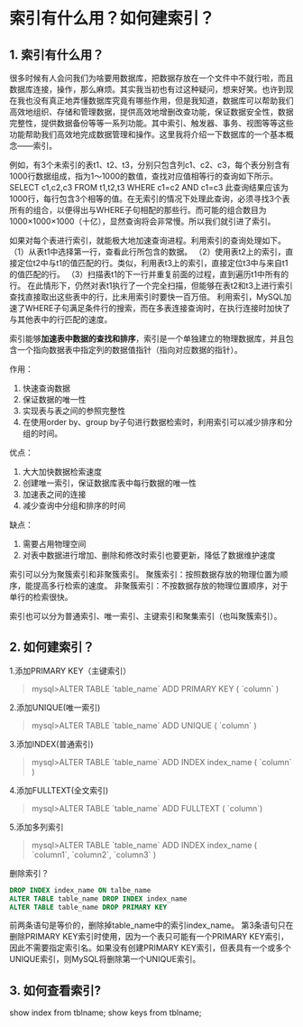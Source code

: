# 索引有什么用？如何建索引？


## 1. 索引有什么用？

  很多时候有人会问我们为啥要用数据库，把数据存放在一个文件中不就行啦，而且数据库连接，操作，那么麻烦。其实我当初也有过这种疑问，想来好笑。也许到现在我也没有真正地弄懂数据库究竟有哪些作用，但是我知道，数据库可以帮助我们高效地组织、存储和管理数据，提供高效地增删改查功能，保证数据安全性，数据完整性，提供数据备份等等一系列功能。其中索引、触发器、事务、视图等等这些功能帮助我们高效地完成数据管理和操作。这里我将介绍一下数据库的一个基本概念——索引。


例如，有3个未索引的表t1、t2、t3，分别只包含列c1、c2、c3，每个表分别含有1000行数据组成，指为1～1000的数值，查找对应值相等行的查询如下所示。
SELECT c1,c2,c3 FROM t1,t2,t3 WHERE c1=c2 AND c1=c3
此查询结果应该为1000行，每行包含3个相等的值。在无索引的情况下处理此查询，必须寻找3个表所有的组合，以便得出与WHERE子句相配的那些行。而可能的组合数目为1000×1000×1000（十亿），显然查询将会非常慢。所以我们就引进了索引。

如果对每个表进行索引，就能极大地加速查询进程。利用索引的查询处理如下。
（1）从表t1中选择第一行，查看此行所包含的数据。
（2）使用表t2上的索引，直接定位t2中与t1的值匹配的行。类似，利用表t3上的索引，直接定位t3中与来自t1的值匹配的行。
（3）扫描表t1的下一行并重复前面的过程，直到遍历t1中所有的行。
在此情形下，仍然对表t1执行了一个完全扫描，但能够在表t2和t3上进行索引查找直接取出这些表中的行，比未用索引时要快一百万倍。
利用索引，MySQL加速了WHERE子句满足条件行的搜索，而在多表连接查询时，在执行连接时加快了与其他表中的行匹配的速度。


索引能够**加速表中数据的查找和排序**，索引是一个单独建立的物理数据库，并且包含一个指向数据表中指定列的数据值指针（指向对应数据的指针）。

作用：
1. 快速查询数据
2. 保证数据的唯一性
3. 实现表与表之间的参照完整性
4. 在使用order by、group by子句进行数据检索时，利用索引可以减少排序和分组的时间。

优点：
1. 大大加快数据检索速度
2. 创建唯一索引，保证数据库表中每行数据的唯一性
3. 加速表之间的连接
4. 减少查询中分组和排序的时间


缺点：
1. 需要占用物理空间
2. 对表中数据进行增加、删除和修改时索引也要更新，降低了数据维护速度
 
索引可以分为聚簇索引和非聚簇索引。
聚簇索引：按照数据存放的物理位置为顺序，能提高多行检索的速度。
非聚簇索引：不按数据存放的物理位置顺序，对于单行的检索很快。

索引也可以分为普通索引、唯一索引、主键索引和聚集索引（也叫聚簇索引）。

## 2. 如何建索引？

1.添加PRIMARY KEY（主键索引） 
 > mysql>ALTER TABLE \`table_name\` ADD PRIMARY KEY ( \`column\` ) 
 
2.添加UNIQUE(唯一索引) 
> mysql>ALTER TABLE \`table_name\` ADD UNIQUE ( 
\`column\` 
) 

3.添加INDEX(普通索引) 
> mysql>ALTER TABLE \`table_name\` ADD INDEX index_name ( \`column\` ) 

4.添加FULLTEXT(全文索引) 
>mysql>ALTER TABLE \`table_name\` ADD FULLTEXT ( \`column\`) 

5.添加多列索引 
>mysql>ALTER TABLE \`table_name\` ADD INDEX index_name ( \`column1\`, \`column2\`, \`column3\` )

删除索引？
```sql
DROP INDEX index_name ON talbe_name
ALTER TABLE table_name DROP INDEX index_name
ALTER TABLE table_name DROP PRIMARY KEY
```
前两条语句是等价的，删除掉table_name中的索引index_name。
第3条语句只在删除PRIMARY KEY索引时使用，因为一个表只可能有一个PRIMARY KEY索引，因此不需要指定索引名。如果没有创建PRIMARY KEY索引，但表具有一个或多个UNIQUE索引，则MySQL将删除第一个UNIQUE索引。

## 3. 如何查看索引?

show index from tblname;
show keys from tblname;







